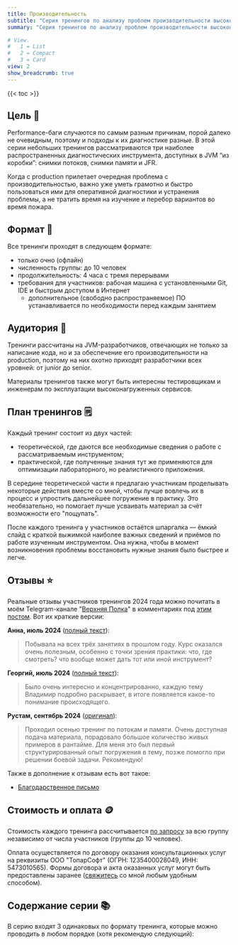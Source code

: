 ```yaml
---
title: Производительность
subtitle: "Серия тренингов по анализу проблем производительности высоконагруженных приложений на JVM"
summary: "Серия тренингов по анализу проблем производительности высоконагруженных приложений на JVM"

# View.
#   1 = List
#   2 = Compact
#   3 = Card
view: 2
show_breadcrumb: true
---
```

{{< toc >}}

## Цель 🎯

Performance-баги случаются по самым разным причинам, порой далеко не очевидным, поэтому и подходы к их диагностике разные. В этой серии небольших тренингов рассматриваются три наиболее распространенных диагностических инструмента, доступных в JVM “из коробки”: снимки потоков, снимки памяти и JFR. 

Когда с production прилетает очередная проблема с производительностью, важно уже уметь грамотно и быстро пользоваться ими для оперативной диагностики и устранения проблемы, а не тратить время на изучение и перебор вариантов во время пожара.

## Формат 🥼

Все тренинги проходят в следующем формате:
* только очно (офлайн)
* численность группы: до 10 человек
* продолжительность: 4 часа с тремя перерывами
* требования для участников: рабочая машина с установленными Git, IDE и быстрым доступом в Интернет
  * дополнительное (свободно распространяемое) ПО устанавливается по необходимости перед каждым занятием 

## Аудитория 👥

Тренинги рассчитаны на JVM-разработчиков, отвечающих не только за написание кода, но и за обеспечение его производительности на production, поэтому на них охотно приходят разработчики всех уровней: от junior до senior.

Материалы тренингов также могут быть интересны тестировщикам и инженерам по эксплуатации высоконагруженных сервисов.

## План тренингов 🗒️

Каждый тренинг состоит из двух частей: 
* теоретической, где даются все необходимые сведения о работе с рассматриваемым инструментом;
* практической, где полученные знания тут же применяются для оптимизации лабораторного, но реалистичного приложения.

В середине теоретической части я предлагаю участникам проделывать некоторые действия вместе со мной, чтобы лучше вовлечь их в процесс и упростить дальнейшее погружение в практику. Это необязательно, но помогает лучше усваивать материал за счёт возможности его "пощупать".

После каждого тренинга у участников остаётся шпаргалка &mdash; ёмкий слайд с краткой выжимкой наиболее важных сведений и приёмов по работе изученным инструментом. Она нужна, чтобы в момент возникновения проблемы восстановить нужные знания было быстрее и легче.

## Отзывы ⭐

Реальные отзывы участников тренингов 2024 года можно почитать в моём Telegram-канале "[Верхняя Полка](https://t.me/stopshelf)" в комментариях под [этим постом](https://t.me/stopshelf/150). Вот их краткие версии:

**Анна, июль 2024** ([полный текст](https://t.me/stopshelf/150?comment=190)):
> Побывала на всех трёх занятиях в прошлом году.
> Курс оказался очень полезным, особенно с точки зрения практики: что, где смотреть? что вообще может дать тот или иной инструмент?

**Георгий, июль 2024** ([полный текст](https://t.me/stopshelf/150?comment=191)):
> Было очень интересно и концентрированно, каждую тему Владимир подробно раскрывает, в итоге появляется какое-то понимание происходящего.

**Рустам, сентябрь 2024** ([оригинал](https://t.me/stopshelf/150?comment=189)):
> Проходил осенью тренинг по потокам и памяти. Очень доступная подача материала, порадовало большое количество живых примеров в рантайме. Для меня это был первый структурированный опыт погружения в тему, позже помогло при решении боевой задачи. Рекомендую!

Также в дополнение к отзывам есть вот такое:

* [Благодарственное письмо](/img/docs/thanking-letter-cft.pdf)

## Стоимость и оплата 🪙

Стоимость каждого тренинга рассчитывается [по запросу](https://forms.yandex.ru/u/66b620c5f47e7313456e26e4/) за всю группу независимо от числа участников (группы до 10 человек). 

Оплата осуществляется по договору оказания консультационных услуг на реквизиты ООО "ТопарСофт" (ОГРН: 1235400028049, ИНН: 5473010565). Формы договора и акта оказанных услуг могут быть предоставлены заранее ([свяжитесь](https://toparvion.pro/#contact) со мной любым удобным способом).

## Содержание серии 📚

В серию входят 3 одинаковых по формату тренинга, которые можно проводить в любом порядке (хотя рекомендую следующий):
<p/>